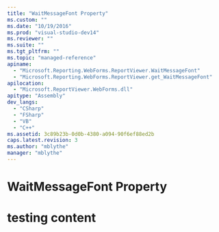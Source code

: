 ```yaml
---
title: "WaitMessageFont Property"
ms.custom: ""
ms.date: "10/19/2016"
ms.prod: "visual-studio-dev14"
ms.reviewer: ""
ms.suite: ""
ms.tgt_pltfrm: ""
ms.topic: "managed-reference"
apiname: 
  - "Microsoft.Reporting.WebForms.ReportViewer.WaitMessageFont"
  - "Microsoft.Reporting.WebForms.ReportViewer.get_WaitMessageFont"
apilocation: 
  - "Microsoft.ReportViewer.WebForms.dll"
apitype: "Assembly"
dev_langs: 
  - "CSharp"
  - "FSharp"
  - "VB"
  - "C++"
ms.assetid: 3c89b23b-0d0b-4380-a094-90f6ef88ed2b
caps.latest.revision: 3
ms.author: "mblythe"
manager: "mblythe"
---
```

# WaitMessageFont Property
# testing content